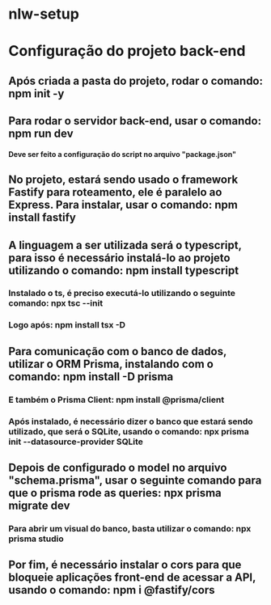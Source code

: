 # nlw-setup
# Configuração do projeto back-end
## Após criada a pasta do projeto, rodar o comando: npm init -y
## Para rodar o servidor back-end, usar o comando: npm run dev
#### Deve ser feito a configuração do script no arquivo "package.json"
## No projeto, estará sendo usado o framework Fastify para roteamento, ele é paralelo ao Express. Para instalar, usar o comando: npm install fastify
## A linguagem a ser utilizada será o typescript, para isso é necessário instalá-lo ao projeto utilizando o comando: npm install typescript
### Instalado o ts, é preciso executá-lo utilizando o seguinte comando: npx tsc --init
### Logo após: npm install tsx -D
## Para comunicação com o banco de dados, utilizar o ORM Prisma, instalando com o comando: npm install -D prisma
### E também o Prisma Client: npm install @prisma/client
### Após instalado, é necessário dizer o banco que estará sendo utilizado, que será o SQLite, usando o comando: npx prisma init --datasource-provider SQLite
## Depois de configurado o model no arquivo "schema.prisma", usar o seguinte comando para que o prisma rode as queries: npx prisma migrate dev
### Para abrir um visual do banco, basta utilizar o comando: npx prisma studio
## Por fim, é necessário instalar o cors para que bloqueie aplicações front-end de acessar a API, usando o comando: npm i @fastify/cors
